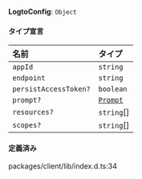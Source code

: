**LogtoConfig**: `Object`

#### タイプ宣言

| 名前                  | タイプ                           |
| :-------------------- | :----------------------------- |
| `appId`               | `string`                       |
| `endpoint`            | `string`                       |
| `persistAccessToken?` | `boolean`                      |
| `prompt?`             | [`Prompt`](../enums/Prompt.md) |
| `resources?`          | `string`[]                     |
| `scopes?`             | `string`[]                     |

#### 定義済み

packages/client/lib/index.d.ts:34